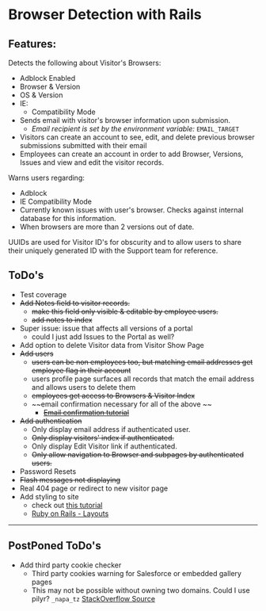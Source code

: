 # Browser Detection with Rails

## Features:
Detects the following about Visitor's Browsers:
- Adblock Enabled
- Browser & Version
- OS & Version
- IE:
    - Compatibility Mode
- Sends email with visitor's browser information upon submission.  
    - _Email recipient is set by the environment variable:_ `EMAIL_TARGET`
- Visitors can create an account to see, edit, and delete previous browser submissions submitted with their email
- Employees can create an account in order to add Browser, Versions, Issues and view and edit the visitor records.  

Warns users regarding:
- Adblock
- IE Compatibility Mode
- Currently known issues with user's browser. Checks against internal database for this information.
- When browsers are more than 2 versions out of date.

UUIDs are used for Visitor ID's for obscurity and to allow users to share their uniquely generated ID with the Support team for reference.

## ToDo's
- Test coverage
- ~~Add Notes field to visitor records.~~
    - ~~make this field only visible & editable by employee users.~~
    - ~~add notes to index~~
- Super issue: issue that affects all versions of a portal
    - could I just add Issues to the Portal as well?
- Add option to delete Visitor data from Visitor Show Page
- ~~Add users~~
    - ~~users can be non employees too, but matching email addresses get employee flag in their account~~
    - users profile page surfaces all records that match the email address and allows users to delete them
    - ~~employees get access to Browsers & Visitor Index~~
    - ~~email confirmation necessary for all of the above ~~
        - ~~[Email confirmation tutorial](https://coderwall.com/p/u56rra/ruby-on-rails-user-signup-email-confirmation-tutorial)~~
- ~~Add authentication~~
    - Only display email address if authenticated user.
    - ~~Only display visitors' index if authenticated.~~
    - Only display Edit Visitor link if authenticated.
    - ~~Only allow navigation to Browser and subpages by authenticated users.~~
- Password Resets
- ~~Flash messages not displaying~~
- Real 404 page or redirect to new visitor page
- Add styling to site
    - check out [this tutorial](https://www.railstutorial.org/book/rails_flavored_ruby#cha-rails_flavored_ruby)
    - [Ruby on Rails - Layouts](https://www.tutorialspoint.com/ruby-on-rails/rails-layouts.htm)
---

## PostPoned ToDo's
- Add third party cookie checker
    - Third party cookies warning for Salesforce or embedded gallery pages
    - This may not be possible without owning two domains. Could I use pilyr? `_napa_tz` [StackOverflow Source](https://stackoverflow.com/questions/3550790/check-if-third-party-cookies-are-enabled)